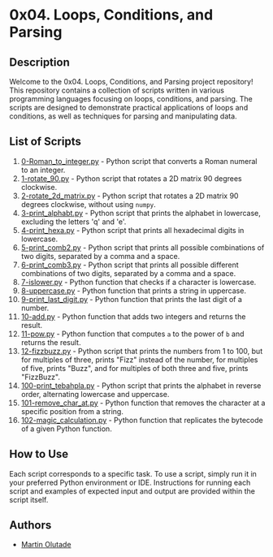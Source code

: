 # 0x04. Loops, Conditions, and Parsing

## Description

Welcome to the 0x04. Loops, Conditions, and Parsing project repository! This repository contains a collection of scripts written in various programming languages focusing on loops, conditions, and parsing. The scripts are designed to demonstrate practical applications of loops and conditions, as well as techniques for parsing and manipulating data.

## List of Scripts

1. [0-Roman_to_integer.py](./0-Roman_to_integer.py) - Python script that converts a Roman numeral to an integer.
2. [1-rotate_90.py](./1-rotate_90.py) - Python script that rotates a 2D matrix 90 degrees clockwise.
3. [2-rotate_2d_matrix.py](./2-rotate_2d_matrix.py) - Python script that rotates a 2D matrix 90 degrees clockwise, without using `numpy`.
4. [3-print_alphabt.py](./3-print_alphabt.py) - Python script that prints the alphabet in lowercase, excluding the letters 'q' and 'e'.
5. [4-print_hexa.py](./4-print_hexa.py) - Python script that prints all hexadecimal digits in lowercase.
6. [5-print_comb2.py](./5-print_comb2.py) - Python script that prints all possible combinations of two digits, separated by a comma and a space.
7. [6-print_comb3.py](./6-print_comb3.py) - Python script that prints all possible different combinations of two digits, separated by a comma and a space.
8. [7-islower.py](./7-islower.py) - Python function that checks if a character is lowercase.
9. [8-uppercase.py](./8-uppercase.py) - Python function that prints a string in uppercase.
10. [9-print_last_digit.py](./9-print_last_digit.py) - Python function that prints the last digit of a number.
11. [10-add.py](./10-add.py) - Python function that adds two integers and returns the result.
12. [11-pow.py](./11-pow.py) - Python function that computes `a` to the power of `b` and returns the result.
13. [12-fizzbuzz.py](./12-fizzbuzz.py) - Python script that prints the numbers from 1 to 100, but for multiples of three, prints "Fizz" instead of the number, for multiples of five, prints "Buzz", and for multiples of both three and five, prints "FizzBuzz".
14. [100-print_tebahpla.py](./100-print_tebahpla.py) - Python script that prints the alphabet in reverse order, alternating lowercase and uppercase.
15. [101-remove_char_at.py](./101-remove_char_at.py) - Python function that removes the character at a specific position from a string.
16. [102-magic_calculation.py](./102-magic_calculation.py) - Python function that replicates the bytecode of a given Python function.

## How to Use

Each script corresponds to a specific task. To use a script, simply run it in your preferred Python environment or IDE. Instructions for running each script and examples of expected input and output are provided within the script itself.

## Authors

- [Martin Olutade](https://github.com/silgenius)
